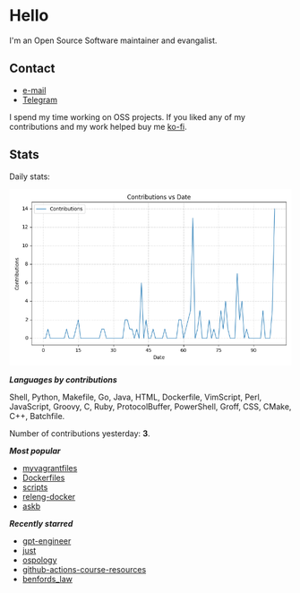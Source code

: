 
# Hello

I'm an Open Source Software maintainer and evangalist.

## Contact

- [e-mail](mailto:askb23@gmail.com)
- [Telegram]()

I spend my time working on OSS projects. If you liked any of
my contributions and my work helped buy me [ko-fi](https://ko-fi.com/askb23).

## Stats

Daily stats:

![contributions graph](graph.png)

***Languages by contributions***

Shell, Python, Makefile, Go, Java, HTML, Dockerfile, VimScript, Perl, JavaScript, Groovy, C, Ruby, ProtocolBuffer, PowerShell, Groff, CSS, CMake, C++, Batchfile.

Number of contributions yesterday: **3**.

***Most popular***

- [myvagrantfiles](https://github.com/askb/myvagrantfiles)
- [Dockerfiles](https://github.com/askb/Dockerfiles)
- [scripts](https://github.com/askb/scripts)
- [releng-docker](https://github.com/askb/releng-docker)
- [askb](https://github.com/askb/askb)

***Recently starred***

- [gpt-engineer](https://github.com/AntonOsika/gpt-engineer)
- [just](https://github.com/casey/just)
- [ospology](https://github.com/todogroup/ospology)
- [github-actions-course-resources](https://github.com/academind/github-actions-course-resources)
- [benfords_law](https://github.com/mawuliadjei/benfords_law)


